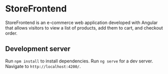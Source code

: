 # StoreFrontend

StoreFrontend is an e-commerce web application developed with Angular that allows visitors to view a list of products, add them to cart, and checkout order.

## Development server

Run `npm install` to install dependencies.
Run `ng serve` for a dev server. Navigate to `http://localhost:4200/`.

